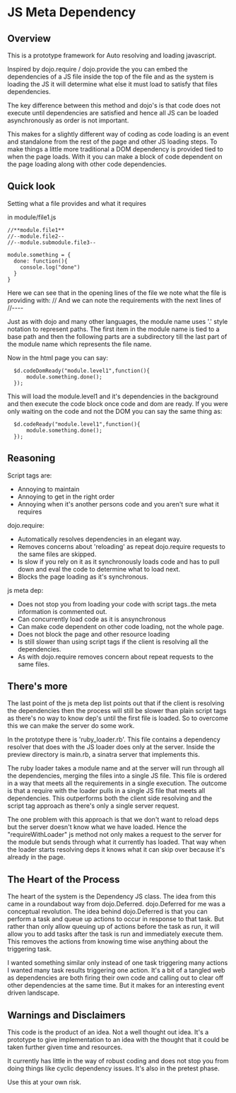 JS Meta Dependency
==================

Overview
--------

This is a prototype framework for Auto resolving and loading javascript.

Inspired by dojo.require / dojo.provide the you can embed the dependencies of a JS file inside the top of the file and as the system is loading the JS it will determine what else it must load to satisfy that files dependencies.

The key difference between this method and dojo's is that code does not execute until dependencies are satisfied and hence all JS can be loaded asynchronously as order is not important. 

This makes for a slightly different way of coding as code loading is an event and standalone from the rest of the page and other JS loading steps. To make things a little more traditional a DOM dependency is provided tied to when the page loads. With it you can make a block of code dependent on the page loading along with other code dependencies.

Quick look
----------

Setting what a file provides and what it requires

in module/file1.js

    //**module.file1**
    //--module.file2--
    //--module.submodule.file3--

    module.something = {
      done: function(){
        console.log("done")
      }
    }

Here we can see that in the opening lines of the file we note what the file is providing with:
    //**<module name>**
And we can note the requirements with the next lines of
    //--<dependency>--

Just as with dojo and many other languages, the module name uses '.' style notation to represent paths. The first item in the module name is tied to a base path and then the following parts are a subdirectory till the last part of the module name which represents the file name.

Now in the html page you can say:

      $d.codeDomReady("module.level1",function(){ 
          module.something.done();
      });

This will load the module.level1 and it's dependencies in the background and then execute the code block once code and dom are ready. If you were only waiting on the code and not the DOM you can say the same thing as:

      $d.codeReady("module.level1",function(){ 
          module.something.done();
      });

Reasoning
---------

Script tags are:

* Annoying to maintain
* Annoying to get in the right order
* Annoying when it's another persons code and you aren't sure what it requires

dojo.require:

* Automatically resolves dependencies in an elegant way.
* Removes concerns about 'reloading' as repeat dojo.require requests to the same files are skipped.
* Is slow if you rely on it as it synchronously loads code and has to pull down and eval the code to determine what to load next.
* Blocks the page loading as it's synchronous.

js meta dep:

* Does not stop you from loading your code with script tags..the meta information is commented out.
* Can concurrently load code as it is ansynchronous
* Can make code dependent on other code loading, not the whole page.
* Does not block the page and other resource loading
* Is still slower than using script tags if the client is resolving all the dependencies.
* As with dojo.require removes concern about repeat requests to the same files.

There's more
------------

The last point of the js meta dep list points out that if the client is resolving the dependencies then the process will still be slower than plain script tags as there's no way to know dep's until the first file is loaded. So to overcome this we can make the server do some work. 

In the prototype there is 'ruby_loader.rb'. This file contains a dependency resolver that does with the JS loader does only at the server. Inside the preview directory is main.rb, a sinatra server that implements this.

The ruby loader takes a module name and at the server will run through all the dependencies, merging the files into a single JS file. This file is ordered in a way that meets all the requirements in a single execution. The outcome is that a require with the loader pulls in a single JS file that meets all dependencies. This outperforms both the client side resolving and the script tag approach as there's only a single server request.

The one problem with this approach is that we don't want to reload deps but the server doesn't know what we have loaded. Hence the "requireWithLoader" js method not only makes a request to the server for the module but sends through what it currently has loaded. That way when the loader starts resolving deps it knows what it can skip over because it's already in the page. 

The Heart of the Process
------------------------

The heart of the system is the Dependency JS class. The idea from this came in a roundabout way from dojo.Deferred. dojo.Deferred for me was a conceptual revolution. The idea behind dojo.Deferred is that you can perform a task and queue up actions to occur in response to that task. But rather than only allow queuing up of actions before the task as run, it will allow you to add tasks after the task is run and immediately execute them. This removes the actions from knowing time wise anything about the triggering task.

I wanted something similar only instead of one task triggering many actions I wanted many task results triggering one action. It's a bit of a tangled web as dependencies are both firing their own code and calling out to clear off other dependencies at the same time. But it makes for an interesting event driven landscape.

Warnings and Disclaimers
------------------------

This code is the product of an idea. Not a well thought out idea. It's a prototype to give implementation to an idea with the thought that it could be taken further given time and resources. 

It currently has little in the way of robust coding and does not stop you from doing things like cyclic dependency issues. It's also in the pretest phase.

Use this at your own risk.